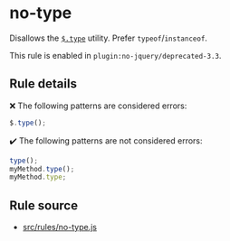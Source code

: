 # no-type

Disallows the [`$.type`](https://api.jquery.com/jQuery.type/) utility. Prefer `typeof`/`instanceof`.

This rule is enabled in `plugin:no-jquery/deprecated-3.3`.

## Rule details

❌ The following patterns are considered errors:
```js
$.type();
```

✔️ The following patterns are not considered errors:
```js
type();
myMethod.type();
myMethod.type;
```

## Rule source

* [src/rules/no-type.js](/src/rules/no-type.js)
